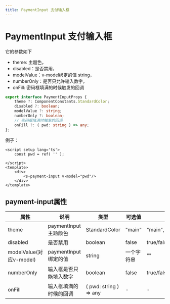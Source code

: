 ```yaml
---
title: PaymentInput 支付输入框
---
```


# PaymentInput 支付输入框

它的参数如下

* theme: 主题色，
* disabled：是否禁用，
* modelValue：v-model绑定的值 string，
* numberOnly：是否只允许输入数字，
* onFill: 密码框填满的时候触发的回调
```ts
export interface PaymentInputProps {
    theme ?: ComponentConstants.StandardColor;
    disabled ?: boolean;
    modelValue ?: string;
    numberOnly ?: boolean;
    // 密码框填满时触发的回调
    onFill ?: ( pwd: string ) => any;
};
```

例子：

<div>
    <s-payment-input v-model="pwd"/>
</div>



```vue
<script setup lang='ts'>
    const pwd = ref( '' );

</script>
<template>
    <div>
        <s-payment-input v-model="pwd"/>
    </div>
</template>
```

## payment-input属性

| 属性  | 说明                             | 类型           | 可选值                                           | 默认值 |
| ----- | -------------------------------- | -------------- | ------------------------------------------------ | ------ |
| theme  | paymentInput主题颜色                         | StandardColor |"main"        | "main","info","success","warning","error"     |
| disabled | 是否禁用 | boolean        | false | true/false      |
| modelValue(对应v-model)| paymentInput绑定的值 | string | 一个字符串 | "" |
| numberOnly | 输入框是否只能填入数字 | boolean     | false | true/false      |
| onFill | 输入框填满的时候的回调 | ( pwd: string ) => any     | - | - |

<script lang="ts" setup>
import {ref} from 'vue'    
    const pwd = ref( '' );
</script>
<style scope>
.line{
    display: flex;
    justify-content: space-around;
    align-items: center
}
</style>  